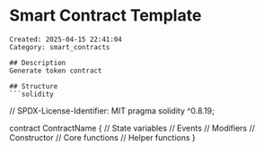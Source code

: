 # Smart Contract Template
    Created: 2025-04-15 22:41:04
    Category: smart_contracts

    ## Description
    Generate token contract

    ## Structure
    ```solidity
// SPDX-License-Identifier: MIT
pragma solidity ^0.8.19;

contract ContractName {
    // State variables
    // Events
    // Modifiers
    // Constructor
    // Core functions
    // Helper functions
}
```